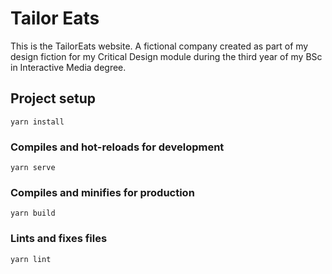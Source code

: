 # Tailor Eats

This is the TailorEats website. A fictional company created as part of my design fiction for my Critical Design module during the third year of my BSc in Interactive Media degree.

## Project setup
```
yarn install
```

### Compiles and hot-reloads for development
```
yarn serve
```

### Compiles and minifies for production
```
yarn build
```

### Lints and fixes files
```
yarn lint
```
